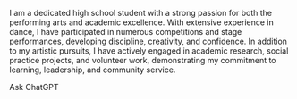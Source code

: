 I am a dedicated high school student with a strong passion for both the performing arts and academic excellence. With extensive experience in dance, I have participated in numerous competitions and stage performances, developing discipline, creativity, and confidence. In addition to my artistic pursuits, I have actively engaged in academic research, social practice projects, and volunteer work, demonstrating my commitment to learning, leadership, and community service.










Ask ChatGPT

